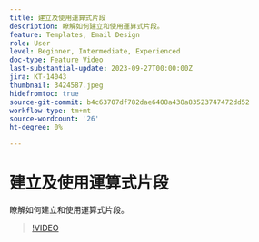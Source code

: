 ```yaml
---
title: 建立及使用運算式片段
description: 瞭解如何建立和使用運算式片段。
feature: Templates, Email Design
role: User
level: Beginner, Intermediate, Experienced
doc-type: Feature Video
last-substantial-update: 2023-09-27T00:00:00Z
jira: KT-14043
thumbnail: 3424587.jpeg
hidefromtoc: true
source-git-commit: b4c63707df782dae6408a438a83523747472dd52
workflow-type: tm+mt
source-wordcount: '26'
ht-degree: 0%

---
```



# 建立及使用運算式片段

瞭解如何建立和使用運算式片段。

>[!VIDEO](https://video.tv.adobe.com/v/3424587/?learn=on)
